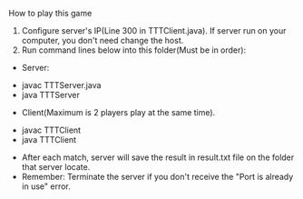 How to play this game
1. Configure server's IP(Line 300 in TTTClient.java). If server run on your computer, you don't need change the host.
2. Run command lines below into this folder(Must be in order):
- Server:
+ javac TTTServer.java
+ java TTTServer
- Client(Maximum is 2 players play at the same time).
+ javac TTTClient
+ java TTTClient
- After each match, server will save the result in result.txt file on the folder that server locate.
- Remember: Terminate the server if you don't receive the "Port is already in use" error.
